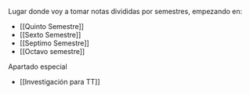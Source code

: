 Lugar donde voy a tomar notas divididas por semestres, empezando en:
- [[Quinto Semestre]]
- [[Sexto Semestre]]
- [[Septimo Semestre]] 
- [[Octavo semestre]] 

Apartado especial
- [[Investigación para TT]] 